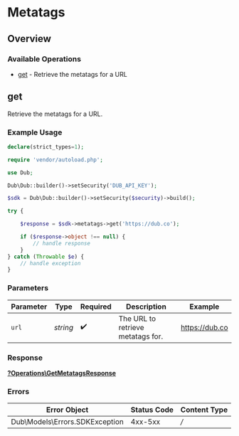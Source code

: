 # Metatags

## Overview

### Available Operations

* [get](#get) - Retrieve the metatags for a URL

## get

Retrieve the metatags for a URL.

### Example Usage

```php
declare(strict_types=1);

require 'vendor/autoload.php';

use Dub;

Dub\Dub::builder()->setSecurity('DUB_API_KEY');

$sdk = Dub\Dub::builder()->setSecurity($security)->build();

try {

    $response = $sdk->metatags->get('https://dub.co');

    if ($response->object !== null) {
        // handle response
    }
} catch (Throwable $e) {
    // handle exception
}
```

### Parameters

| Parameter                         | Type                              | Required                          | Description                       | Example                           |
| --------------------------------- | --------------------------------- | --------------------------------- | --------------------------------- | --------------------------------- |
| `url`                             | *string*                          | :heavy_check_mark:                | The URL to retrieve metatags for. | https://dub.co                    |

### Response

**[?Operations\GetMetatagsResponse](../../Models/Operations/GetMetatagsResponse.md)**

### Errors

| Error Object                   | Status Code                    | Content Type                   |
| ------------------------------ | ------------------------------ | ------------------------------ |
| Dub\Models\Errors.SDKException | 4xx-5xx                        | */*                            |
